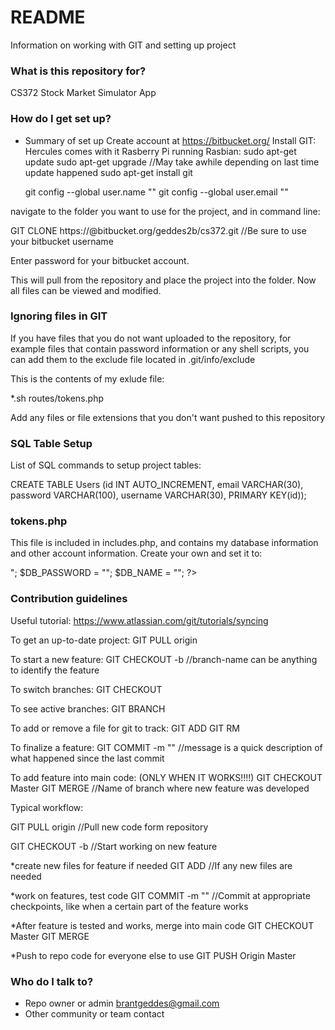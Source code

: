 # README #

Information on working with GIT and setting up project

### What is this repository for? ###

CS372 Stock Market Simulator App

### How do I get set up? ###

* Summary of set up
Create account at https://bitbucket.org/
Install GIT:
  Hercules comes with it
  Rasberry Pi running Rasbian: 
    sudo apt-get update
    sudo apt-get upgrade  //May take awhile depending on last time update happened
    sudo apt-get install git
    
    git config --global user.name "<your-name>"
    git config --global user.email "<your-email>"
    
navigate to the folder you want to use for the project, and in command line:

GIT CLONE https://<your-username>@bitbucket.org/geddes2b/cs372.git //Be sure to use your bitbucket username

Enter password for your bitbucket account. 

This will pull from the repository and place the project into the folder. Now all files can be viewed 
and modified. 

### Ignoring files in GIT ###

If you have files that you do not want uploaded to the repository, for example files that contain password information or
any shell scripts, you can add them to the exclude file located in .git/info/exclude

This is the contents of my exlude file:

*.sh
routes/tokens.php

Add any files or file extensions that you don't want pushed to this repository

### SQL Table Setup ###

List of SQL commands to setup project tables:

CREATE TABLE Users (id INT AUTO_INCREMENT, email VARCHAR(30), password VARCHAR(100), username VARCHAR(30), PRIMARY KEY(id));

### tokens.php ###

This file is included in includes.php, and contains my database information and other account information.
Create your own and set it to:

<?php

  $DB_USERNAME = "<database-username>";
  $DB_PASSWORD = "<database-password>";
  $DB_NAME = "<database-name>";

?>

### Contribution guidelines ###

Useful tutorial: https://www.atlassian.com/git/tutorials/syncing

To get an up-to-date project:
GIT PULL origin
<enter password>

To start a new feature:
GIT CHECKOUT -b <branch-name> //branch-name can be anything to identify the feature

To switch branches:
GIT CHECKOUT <branch-name>

To see active branches:
GIT BRANCH

To add or remove a file for git to track:
GIT ADD <file-name>
GIT RM <file-name>

To finalize a feature:
GIT COMMIT -m "<message>" //message is a quick description of what happened since the last commit

To add feature into main code: (ONLY WHEN IT WORKS!!!!)
GIT CHECKOUT Master
GIT MERGE <branch-name> //Name of branch where new feature was developed

Typical workflow:

GIT PULL origin //Pull new code form repository
<enter password>

GIT CHECKOUT -b <branch-name> //Start working on new feature

*create new files for feature if needed
GIT ADD <file-name> //If any new files are needed

*work on features, test code
GIT COMMIT -m "<message>" //Commit at appropriate checkpoints, like when a certain part of the feature works

*After feature is tested and works, merge into main code
GIT CHECKOUT Master
GIT MERGE <branch-name>

*Push to repo code for everyone else to use
GIT PUSH Origin Master


### Who do I talk to? ###

* Repo owner or admin
brantgeddes@gmail.com
* Other community or team contact